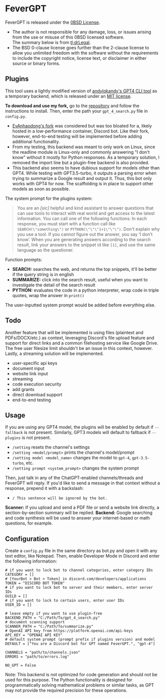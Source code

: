 # FeverGPT

FeverGPT is released under the [0BSD License](COPYING).
- The author is not responsible for any damage, loss, or issues arising from the use or misuse of this 0BSD licensed software.  
The summary below is from [tl;drLegal](https://www.tldrlegal.com/license/bsd-0-clause-license).
- The BSD 0-clause license goes further than the 2-clause license to allow you unlimited freedom with the software without the requirements to include the copyright notice, license text, or disclaimer in either source or binary forms.

## Plugins

This tool uses a lightly modified version of [andylokandy's GPT4 CLI tool](https://github.com/andylokandy/gpt-4-search) as a temporary backend, which is released under an [MIT license](https://github.com/rakinishraq/gpt-4-search/blob/main/LICENSE).

**To download and use my fork,**  go to the [repository](https://github.com/rakinishraq/gpt-4-search) and follow the instructions to install. Then, enter the path your `gpt_4_search.py` file in `config.py`.

- [EvAnhaodong's fork](https://github.com/EvAnhaodong/gpt-4-search) was considered but was too bloated for a, likely hosted in a low-performance container, Discord bot. Like their fork, however, end-to-end testing will be implemented before adding additional functionality.
- From my testing, this backend was meant to only work on Linux, since the readline module is Linux-only and commonly answering "I don't know" without it mostly for Python responses. As a temporary solution, I removed the import line but a plugin-free backend is also provided.
- This backend also seems to have dubious support for models other than GPT4. While testing with GPT3.5-turbo, it outputs a parsing error when trying to summarize a Google result and output it. Thus, this bot only works with GPT4 for now. The scaffolding is in place to support other models as soon as possible.

The system prompt for the plugins system:
> You are an _[sic]_ helpful and kind assistant to answer questions that can use tools to interact with real world and get access to the latest information. You can call one of the following functions:
In each response, you must start with a function call like `SEARCH(\"something\")` or `PYTHON(\"\"\"1+1\"\"\")`. Don't explain why you use a tool. If you cannot figure out the answer, you say ’I don’t know’. When you are generating answers according to the search result, link your answers to the snippet id like `[1]`, and use the same language as the questioner.

Function prompts:
- **SEARCH:** searches the web, and returns the top snippets, it'll be better if the query string is in english
- **SUMMARIZE:** click into the search result, useful when you want to investigate the detail of the search result
- **PYTHON:** evaluates the code in a python interpreter, wrap code in triple quotes, wrap the answer in `print()`

The user-inputted system prompt would be added before everything else.

## Todo

Another feature that will be implemented is using files (plaintext and PDFs/DOCX/etc.) as context, leveraging Discord's file upload feature and support for direct links and a common filehosting service like Google Drive. The free user filesize limit shouldn't be an issue in this context, however.
Lastly, a streaming solution will be implemented.

- user-specific api keys
- document input
- website link input
- streaming
- code execution security
- add grants
- direct download support
- end-to-end testing

## Usage

If you are using any GPT4 model, the plugins will be enabled by default if `--fallback` is not present. Similarly, GPT3 models will default to fallback if `--plugins` is not present.

- `/setting` resets the channel's settings
- `/setting <model/prompt>` prints the channel's model/prompt
- `/setting model <model_name>` changes the model to `gpt-4`, `gpt-3.5-turbo`, etc.
- `/setting prompt <system_prompt>` changes the system prompt

Then, just talk in any of the ChatGPT-enabled channels/threads and FeverGPT will reply. If you'd like to send a message in that context without a response, prepend it with a backslash:
- `/ This sentence will be ignored by the bot.`

**Scanner:** If you upload and send a PDF file or send a website link directly, a section-by-section summary will be replied.
**Backend:** Google searching and code synthesis will be used to answer your internet-based or math questions, for example.

## Configuration

Create a `config.py` file in the same directory as bot.py and open it with any text editor, like Notepad. Then, enable Developer Mode in Discord and enter the following information:

```
# if you want to lock bot to channel categories, enter category IDs
CATEGORY = []
# [YourBot > Bot > Token] in discord.com/developers/applications
TOKEN = "DISCORD BOT TOKEN"
# if you want to lock bot to server and their members, enter server IDs
GUILD = []
# if you want to lock to certain users, enter user IDs
USER_ID = []

# leave empty if you want to use plugin-free
BACKEND_PATH = "C:/Path/To/gpt_4_search.py"
# document scanning support
SCANNER_PATH = "C:/Path/To/summarize.py"
# OpenAI API key from https://platform.openai.com/api-keys
API_KEY = "OPENAI API KEY"
# default system prompt (prompt prefix if plugins version) and model
DEFAULT = ["You are a Discord bot for GPT named FeverGPT.", "gpt-4"]

CHANNELS = "path/to/channels.json"
ERRORS = "path/to/errors.log"

NO_GPT = False
```

Note: This backend is not optimized for code generation and should not be used for this purpose. The Python functionality is designed for programmatically solving mathematical problems or similar tasks, as GPT may not provide the required precision for these operations.